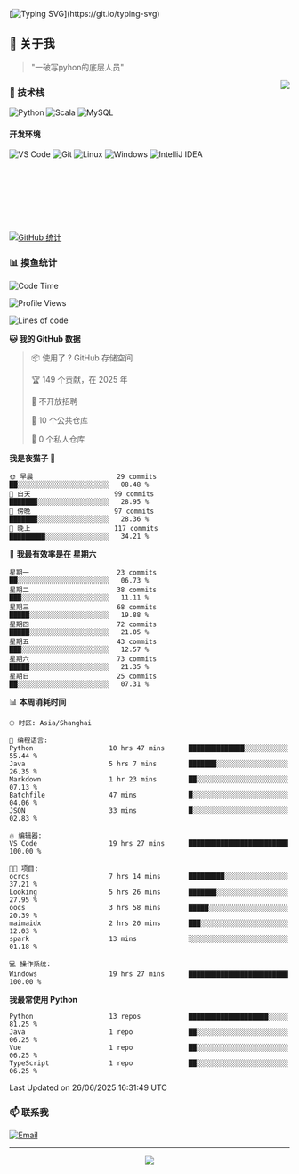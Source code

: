 [![Typing SVG](https://readme-typing-svg.herokuapp.com?font=Fira+Code&pause=1000&color=36BCF7&random=false&width=435&lines=print(%22Hello%2C+World!%22);%23+Welcome+to+my+code+space+%F0%9F%90%8D)](https://git.io/typing-svg)

## 🌟 关于我

> "一破写pyhon的底层人员"

<img align="right" src="https://github-readme-stats.vercel.app/api/top-langs/?username=huanxin996&theme=tokyonight" />

### 🎯 技术栈

![Python](https://img.shields.io/badge/Python-Expert-3776AB?style=for-the-badge&logo=python&logoColor=white)
![Scala](https://img.shields.io/badge/Scala-Expert-DC322F?style=for-the-badge&logo=scala&logoColor=white)
![MySQL](https://img.shields.io/badge/MySQL-Expert-4479A1?style=for-the-badge&logo=mysql&logoColor=white)

#### 开发环境

![VS Code](https://img.shields.io/badge/VS_Code-007ACC?style=for-the-badge&logo=visual-studio-code&logoColor=white)
![Git](https://img.shields.io/badge/Git-F05032?style=for-the-badge&logo=git&logoColor=white)
![Linux](https://img.shields.io/badge/Linux-FCC624?style=for-the-badge&logo=linux&logoColor=black)
![Windows](https://img.shields.io/badge/Windows_11-0078D4?style=for-the-badge&logo=windows11&logoColor=white)
![IntelliJ IDEA](https://img.shields.io/badge/IntelliJ_IDEA-000000?style=for-the-badge&logo=intellij-idea&logoColor=white)

<br/><br/><br/><br/><br/><br/>

  
[![GitHub 统计](https://github-readme-stats.vercel.app/api?username=huanxin996&show_icons=true&theme=tokyonight)](https://github.com/huanxin996)

### 📊 摸鱼统计

<!--START_SECTION:waka-->
![Code Time](http://img.shields.io/badge/Code%20Time-251%20hrs%2013%20mins-blue)

![Profile Views](http://img.shields.io/badge/%E4%B8%AA%E4%BA%BA%E8%B5%84%E6%96%99%E8%A7%82%E7%9C%8B%E6%AC%A1%E6%95%B0-0-blue)

![Lines of code](https://img.shields.io/badge/%E4%BB%8E%E3%80%8CHello%20World%E3%80%8D%E8%B5%B7%E6%88%91%E5%B7%B2%E7%BB%8F%E5%86%99%E4%BA%86-2.5%20million%20%E8%A1%8C%E4%BB%A3%E7%A0%81-blue)

**🐱 我的 GitHub 数据** 

> 📦  使用了 ? GitHub 存储空间 
 > 
> 🏆 149 个贡献，在 2025 年
 > 
> 🚫 不开放招聘
 > 
> 📜 10 个公共仓库 
 > 
> 🔑 0 个私人仓库 
 > 
**我是夜猫子 🦉** 

```text
🌞 早晨                     29 commits          ██░░░░░░░░░░░░░░░░░░░░░░░   08.48 % 
🌆 白天                     99 commits          ███████░░░░░░░░░░░░░░░░░░   28.95 % 
🌃 傍晚                     97 commits          ███████░░░░░░░░░░░░░░░░░░   28.36 % 
🌙 晚上                     117 commits         █████████░░░░░░░░░░░░░░░░   34.21 % 
```
📅 **我最有效率是在 星期六** 

```text
星期一                      23 commits          ██░░░░░░░░░░░░░░░░░░░░░░░   06.73 % 
星期二                      38 commits          ███░░░░░░░░░░░░░░░░░░░░░░   11.11 % 
星期三                      68 commits          █████░░░░░░░░░░░░░░░░░░░░   19.88 % 
星期四                      72 commits          █████░░░░░░░░░░░░░░░░░░░░   21.05 % 
星期五                      43 commits          ███░░░░░░░░░░░░░░░░░░░░░░   12.57 % 
星期六                      73 commits          █████░░░░░░░░░░░░░░░░░░░░   21.35 % 
星期日                      25 commits          ██░░░░░░░░░░░░░░░░░░░░░░░   07.31 % 
```


📊 **本周消耗时间** 

```text
🕑︎ 时区: Asia/Shanghai

💬 编程语言: 
Python                   10 hrs 47 mins      ██████████████░░░░░░░░░░░   55.44 % 
Java                     5 hrs 7 mins        ███████░░░░░░░░░░░░░░░░░░   26.35 % 
Markdown                 1 hr 23 mins        ██░░░░░░░░░░░░░░░░░░░░░░░   07.13 % 
Batchfile                47 mins             █░░░░░░░░░░░░░░░░░░░░░░░░   04.06 % 
JSON                     33 mins             █░░░░░░░░░░░░░░░░░░░░░░░░   02.83 % 

🔥 编辑器: 
VS Code                  19 hrs 27 mins      █████████████████████████   100.00 % 

🐱‍💻 项目: 
ocrcs                    7 hrs 14 mins       █████████░░░░░░░░░░░░░░░░   37.21 % 
Looking                  5 hrs 26 mins       ███████░░░░░░░░░░░░░░░░░░   27.95 % 
oocs                     3 hrs 58 mins       █████░░░░░░░░░░░░░░░░░░░░   20.39 % 
maimaidx                 2 hrs 20 mins       ███░░░░░░░░░░░░░░░░░░░░░░   12.03 % 
spark                    13 mins             ░░░░░░░░░░░░░░░░░░░░░░░░░   01.18 % 

💻 操作系统: 
Windows                  19 hrs 27 mins      █████████████████████████   100.00 % 
```

**我最常使用 Python** 

```text
Python                   13 repos            ████████████████████░░░░░   81.25 % 
Java                     1 repo              ██░░░░░░░░░░░░░░░░░░░░░░░   06.25 % 
Vue                      1 repo              ██░░░░░░░░░░░░░░░░░░░░░░░   06.25 % 
TypeScript               1 repo              ██░░░░░░░░░░░░░░░░░░░░░░░   06.25 % 
```




 Last Updated on 26/06/2025 16:31:49 UTC
<!--END_SECTION:waka-->

### 📫 联系我

[![Email](https://img.shields.io/badge/Email-D14836?style=for-the-badge&logo=gmail&logoColor=white)](mailto:mc.xiaolang@Foxmail.com)

---

<p align="center">
  <img src="https://profile-counter.glitch.me/huanxin996/count.svg" />
</p>